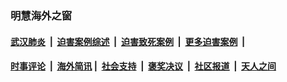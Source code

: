 
### 明慧海外之窗

####  [武汉肺炎](indexes/365.md?t=06120501) &nbsp;|&nbsp;  [迫害案例综述](indexes/328.md?t=06120501) &nbsp;|&nbsp; [迫害致死案例](indexes/277.md?t=06120501)  &nbsp;|&nbsp; [更多迫害案例](indexes/81.md?t=06120501)  &nbsp;|&nbsp; 
####  [时事评论](indexes/19.md?t=06120501) &nbsp;|&nbsp; [海外简讯](indexes/245.md?t=06120501)&nbsp;|&nbsp;  [社会支持](indexes/140.md?t=06120501) &nbsp;|&nbsp; [褒奖决议](indexes/282.md?t=06120501) &nbsp;|&nbsp; [社区报道](indexes/91.md?t=06120501)  &nbsp;|&nbsp; [天人之间](indexes/78.md?t=06120501) 

